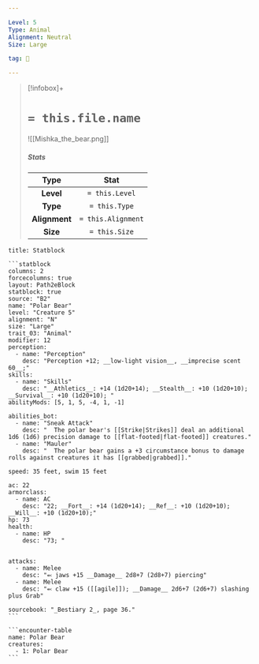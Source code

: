 ```yaml
---

Level: 5
Type: Animal
Alignment: Neutral
Size: Large

tag: 👹

---
```


> [!infobox]+
> #  `= this.file.name`
> ![[Mishka_the_bear.png]]
> ##### Stats
> Type | Stat |
> :---:|:---:|
> **Level** | `= this.Level` |
> **Type** | `= this.Type` |
> **Alignment** | `= this.Alignment` |
> **Size** | `= this.Size` |



````ad-info
title: Statblock

```statblock
columns: 2
forcecolumns: true
layout: Path2eBlock
statblock: true
source: "B2"
name: "Polar Bear"
level: "Creature 5"
alignment: "N"
size: "Large"
trait_03: "Animal"
modifier: 12
perception:
  - name: "Perception"
    desc: "Perception +12; __low-light vision__, __imprecise scent 60__;"
skills:
  - name: "Skills"
    desc: "__Athletics__: +14 (1d20+14); __Stealth__: +10 (1d20+10); __Survival__: +10 (1d20+10); "
abilityMods: [5, 1, 5, -4, 1, -1]

abilities_bot:
  - name: "Sneak Attack"
    desc: "  The polar bear's [[Strike|Strikes]] deal an additional 1d6 (1d6) precision damage to [[flat-footed|flat-footed]] creatures."
  - name: "Mauler"
    desc: "  The polar bear gains a +3 circumstance bonus to damage rolls against creatures it has [[grabbed|grabbed]]."

speed: 35 feet, swim 15 feet

ac: 22
armorclass:
  - name: AC
    desc: "22; __Fort__: +14 (1d20+14); __Ref__: +10 (1d20+10); __Will__: +10 (1d20+10);"
hp: 73
health:
  - name: HP
    desc: "73; "


attacks:
  - name: Melee
    desc: "⬻ jaws +15 __Damage__ 2d8+7 (2d8+7) piercing"
  - name: Melee
    desc: "⬻ claw +15 ([[agile]]); __Damage__ 2d6+7 (2d6+7) slashing plus Grab"

sourcebook: "_Bestiary 2_, page 36."
```

```encounter-table
name: Polar Bear
creatures:
  - 1: Polar Bear
```

````



